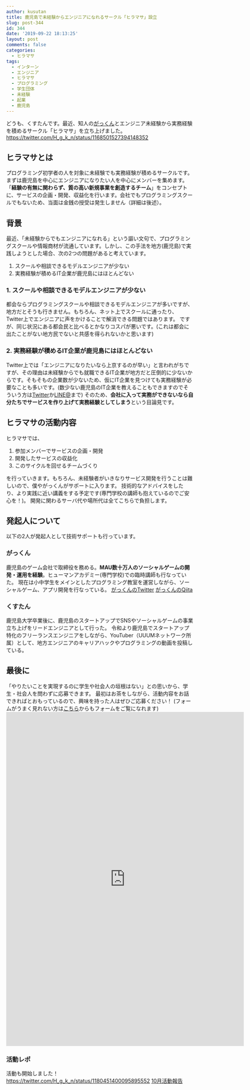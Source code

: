 ```yaml
---
author: kusutan
title: 鹿児島で未経験からエンジニアになれるサークル「ヒラマサ」設立
slug: post-344
id: 344
date: '2019-09-22 18:13:25'
layout: post
comments: false
categories:
  - ヒラマサ
tags:
  - インターン
  - エンジニア
  - ヒラマサ
  - プログラミング
  - 学生団体
  - 未経験
  - 起業
  - 鹿児島
---
```


どうも、くすたんです。最近、知人の[がっくん](https://twitter.com/H_g_k_n)とエンジニア未経験から実務経験を積めるサークル「ヒラマサ」を立ち上げました。 https://twitter.com/H_g_k_n/status/1168501527394148352

## ヒラマサとは

<span class="pinkline">プログラミング初学者の人を対象に未経験でも実務経験が積める</span>サークルです。まずは鹿児島を中心にエンジニアになりたい人を中心にメンバーを集めます。 「<span class="pinkline" style="font-weight: bold;">経験の有無に関わらず、質の高い新規事業を創造するチーム</span>」をコンセプトに、サービスの企画・開発、収益化を行います。会社でもプログラミングスクールでもないため、当面は金銭の授受は発生しません（詳細は後述）。

## 背景

最近、「<span class="pinkline">未経験からでもエンジニアになれる</span>」という謳い文句で、プログラミングスクールや情報商材が流通しています。しかし、この手法を地方(鹿児島)で実践しようとした場合、次の2つの問題があると考えています。

1.  スクールや相談できるモデルエンジニアが少ない
2.  実務経験が積めるIT企業が鹿児島にはほとんどない

### 1\. スクールや相談できるモデルエンジニアが少ない

都会ならプログラミングスクールや相談できるモデルエンジニアが多いですが、地方だとそうも行きません。もちろん、ネット上でスクールに通ったり、Twitter上でエンジニアに声をかけることで解消できる問題ではあります。 ですが、<span class="pinkline">同じ状況にある都会民と比べるとかなりコスパが悪い</span>です。(これは都会に出たことがない地方民でないと共感を得られないかと思います)

### 2. 実務経験が積めるIT企業が鹿児島にはほとんどない

Twitter上では「<span class="pinkline">エンジニアになりたいなら上京するのが早い</span>」と言われがちですが、その理由は未経験からでも就職できるIT企業が地方だと圧倒的に少ないからです。そもそもの企業数が少ないため、仮にIT企業を見つけても実務経験が必要なことも多いです。(数少ない鹿児島のIT企業を教えることもできますのでそういう方は[Twitter](https://twitter.com/kusutann)か[LINE@](https://line.me/R/ti/p/%40fty2344f)まで) そのため、<span class="pinkline" style="font-weight: bold;">会社に入って実務ができないなら自分たちでサービスを作り上げて実務経験としてしまう</span>という目論見です。

## ヒラマサの活動内容

ヒラマサでは、

1.  参加メンバーでサービスの企画・開発
2.  開発したサービスの収益化
3.  このサイクルを回せるチームづくり

を行っていきます。もちろん、未経験者がいきなりサービス開発を行うことは難しいので、僕やがっくんがサポートに入ります。 技術的なアドバイスをしたり、より実践に近い講義をする予定です(専門学校の講師も抱えているのでご安心を！)。 <span class="pinkline">開発に関わるサーバ代や場所代は全てこちらで負担</span>します。

## 発起人について

以下の2人が発起人として技術サポートも行っています。

### がっくん

鹿児島のゲーム会社で取締役を務める。<span class="pinkline" style="font-weight: bold;">MAU数十万人のソーシャルゲームの開発・運用を経験</span>。<span class="pinkline">ヒューマンアカデミー(専門学校)での臨時講師</span>も行なっていた。 現在は小中学生をメインとしたプログラミング教室を運営しながら、ソーシャルゲーム、アプリ開発を行なっている。 [がっくんのTwitter](https://twitter.com/H_g_k_n) [がっくんのQiita](https://qiita.com/gkn)

### くすたん

鹿児島大学卒業後に、鹿児島のスタートアップでSNSやソーシャルゲームの事業立ち上げをリードエンジニアとして行った。 令和より鹿児島でスタートアップ特化のフリーランスエンジニアをしながら、YouTuber（UUUMネットワーク所属）として、地方エンジニアのキャリアハックやプログラミングの動画を投稿している。

## 最後に

「やりたいことを実現するのに学生や社会人の垣根はない」との思いから、<span class="pinkline">学生・社会人を問わず</span>に応募できます。 最初はお茶をしながら、活動内容をお話できればとおもっているので、興味を持った人はぜひご応募ください！ (フォームがうまく見れない方は[こちら](https://docs.google.com/forms/d/e/1FAIpQLScNy2cLv8ZSA094UxogTCtYoGBesptqM6xg6xUQVFgLeXmK4Q/viewform)からもフォームをご覧になれます) <iframe src="https://docs.google.com/forms/d/e/1FAIpQLScNy2cLv8ZSA094UxogTCtYoGBesptqM6xg6xUQVFgLeXmK4Q/viewform?embedded=true" width="640" height="900" frameborder="0" marginheight="0" marginwidth="0">読み込んでいます…</iframe>

### 活動レポ

活動も開始しました！ https://twitter.com/H_g_k_n/status/1180451400095895552 [10月活動報告](https://kusutan.com/hiramasa/469/)